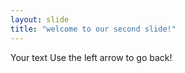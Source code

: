 ```yaml
---
layout: slide
title: "welcome to our second slide!"
---
```

Your text
Use  the  left arrow   to go back!
